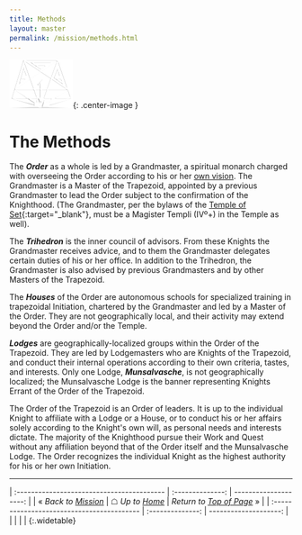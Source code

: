 ```yaml
---
title: Methods
layout: master
permalink: /mission/methods.html
---
```

![Order seal](../images/otr-small.png){: .center-image }

# The Methods

The _**Order**_ as a whole is led by a Grandmaster, a spiritual monarch charged with overseeing the Order according to his or her [own vision](/mission/grandmaster.html). The Grandmaster is a Master of the Trapezoid, appointed by a previous Grandmaster to lead the Order subject to the confirmation of the Knighthood. (The Grandmaster, per the bylaws of the [Temple of Set](http://www.xeper.org){:target="_blank"}, must be a Magister Templi (IVº+) in the Temple as well).

The _**Trihedron**_ is the inner council of advisors. From these Knights the Grandmaster receives advice, and to them the Grandmaster delegates certain duties of his or her office. In addition to the Trihedron, the Grandmaster is also advised by previous Grandmasters and by other Masters of the Trapezoid.

The _**Houses**_ of the Order are autonomous schools for specialized training in trapezoidal Initiation, chartered by the Grandmaster and led by a Master of the Order. They are not geographically local, and their activity may extend beyond the Order and/or the Temple.

_**Lodges**_ are geographically-localized groups within the Order of the Trapezoid. They are led by Lodgemasters who are Knights of the Trapezoid, and conduct their internal operations according to their own criteria, tastes, and interests. Only one Lodge, _**Munsalvasche**_, is not geographically localized; the Munsalvasche Lodge is the banner representing Knights Errant of the Order of the Trapezoid.

The Order of the Trapezoid is an Order of leaders. It is up to the individual Knight to affiliate with a Lodge or a House, or to conduct his or her affairs solely according to the Knight's own will, as personal needs and interests dictate. The majority of the Knighthood pursue their Work and Quest without any affiliation beyond that of the Order itself and the Munsalvasche Lodge. The Order recognizes the individual Knight as the highest authority for his or her own Initiation.

---

| :----------------------------------------- | :--------------: | --------------------: |
| &laquo; *Back to [Mission](/mission.html)* | &#9750; *Up to [Home](/)* | *Return to [Top of Page](#top)* &raquo; |
| :----------------------------------------- | :--------------: | --------------------: |
| | | |
{:.widetable}

